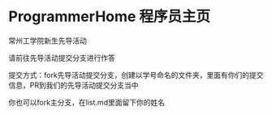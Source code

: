 # ProgrammerHome  程序员主页
常州工学院新生先导活动  

请前往先导活动提交分支进行作答

提交方式：fork先导活动提交分支，创建以学号命名的文件夹，里面有你们的提交信息，PR到我们的先导活动提交分支当中

你也可以fork主分支，在list.md里面留下你的姓名
